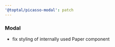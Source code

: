 ```yaml
---
'@toptal/picasso-modal': patch
---
```


### Modal

- fix styling of internally used Paper component
